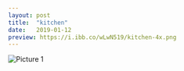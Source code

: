 ```yaml
---
layout: post
title:  "kitchen"
date:   2019-01-12 
preview: https://i.ibb.co/wLwN519/kitchen-4x.png
---
```


![Picture 1](https://i.ibb.co/GJtvzjK/kitchen-4x.png)

